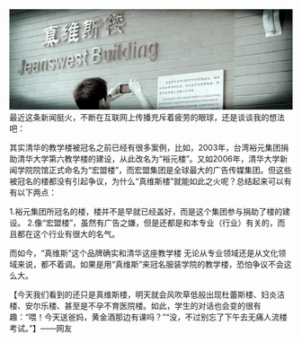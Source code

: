 <img src="/blog/images/jeanswestbuilding.jpg"/>
最近这条新闻挺火，不断在互联网上传播充斥着疲劳的眼球，还是谈谈我的想法吧：

其实清华的教学楼被冠名之前已经有很多案例，比如，2003年，台湾裕元集团捐助清华大学第六教学楼的建设，从此改名为“裕元楼”。又如2006年，清华大学新闻学院院馆正式命名为“宏盟楼”，而宏盟集团是全球最大的广告传媒集团。但这些被冠名的楼都没有引起争议，为什么“真维斯楼”就能如此之火呢？总结起来可以有有以下两点：

1.裕元集团所冠名的楼，楼并不是早就已经盖好，而是这个集团参与捐助了楼的建设。
2.像“宏盟楼”，虽然有广告之嫌，但是还都是和本专业（行业）有关的，而且都在这个行业有很大的名气。

而如今，“真维斯”这个品牌确实和清华这座教学楼 无论从专业领域还是从文化领域来说，都不着调。如果是用“真维斯”来冠名服装学院的教学楼，恐怕争议不会这么大。

【今天我们看到的还只是真维斯楼，明天就会风吹草低般出现杜蕾斯楼、妇炎洁楼、安尔乐楼、甚至是不孕不育医院楼。如此，学生的对话也会变的很有趣：“喂！今天送爸妈，黄金酒那边有课吗？”“没，不过别忘了下午去无痛人流楼考试。”】——网友